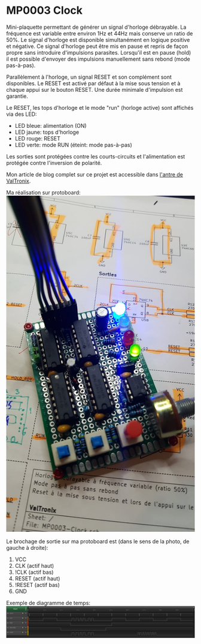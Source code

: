 # MP0003 Clock
Mini-plaquette permettant de générer un signal d'horloge débrayable.
La fréquence est variable entre environ 1Hz et 44Hz mais conserve un ratio de 50%.
Le signal d'horloge est disponible simultanément en logique positive et négative.
Ce signal d'horloge peut être mis en pause et repris de façon propre sans introduire d'impulsions parasites.
Lorsqu'il est en pause (hold) il est possible d'envoyer des impulsions manuellement sans rebond (mode pas-à-pas).

Parallèlement à l'horloge, un signal RESET et son complément sont disponibles.
Le RESET est activé par défaut à la mise sous tension et à chaque appui sur le bouton RESET.
Une durée minimale d'impulsion est garantie.

Le RESET, les tops d'horloge et le mode "run" (horloge active) sont affichés via des LED:
 - LED bleue: alimentation (ON)
 - LED jaune: tops d'horloge
 - LED rouge: RESET
 - LED verte: mode RUN (éteint: mode pas-à-pas)

Les sorties sont protégées contre les courts-circuits et l'alimentation est protégée contre l'inversion de polarité.

Mon article de blog complet sur ce projet est accessible dans [l'antre de ValTronix](https://valtronix.com/index.php/23-realisations/mini-plaquettes/50-mp0003-horloge-a-frequence-variable-avec-mode-pas-a-pas).

Ma réalisation sur protoboard:
![Ma réalisation sur protoboard](MP0003_proto.jpg)

Le brochage de sortie sur ma protoboard est (dans le sens de la photo, de gauche à droite):
 1. VCC
 2. CLK (actif haut)
 3. !CLK (actif bas)
 4. RESET (actif haut)
 5. !RESET (actif bas)
 6. GND

Exemple de diagramme de temps:
![Diagrame temporel, horloge lente](Clock_slow.png)
